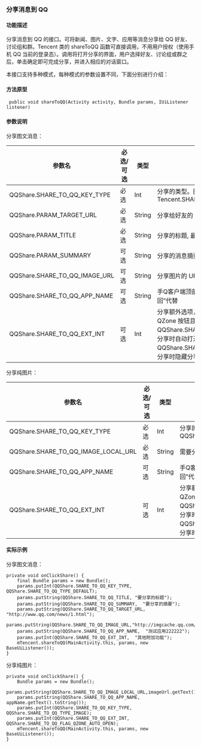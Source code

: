 ### 分享消息到 QQ
#### 功能描述
分享消息到 QQ 的接口。可将新闻、图片、文字、应用等消息分享给 QQ 好友、讨论组和群。Tencent 类的 shareToQQ 函数可直接调用，不用用户授权（使用手机 QQ 当前的登录态）。调用将打开分享的界面，用户选择好友、讨论组或群之后，单击确定即可完成分享，并进入相应的对话窗口。

本接口支持多种模式，每种模式的参数设置不同，下面分别进行介绍：
#### 方法原型

```
 public void shareToQQ(Activity activity, Bundle params, IUiListener listener)
```

#### 参数说明
分享图文消息：

| 参数名 | 必选/可选 | 类型 |参数说明|
|---------|---------|---------|---------|
| QQShare.SHARE_TO_QQ_KEY_TYPE | 必选| Int |分享的类型。图文分享(普通分享)填 Tencent.SHARE_TO_QQ_TYPE_DEFAULT |
| QQShare.PARAM_TARGET_URL | 必选 | String |分享给好友的 URL |
| QQShare.PARAM_TITLE | 必选 | String |分享的标题, 最长 30 个字符 |
| QQShare.PARAM_SUMMARY | 可选| String |分享的消息摘要，最长 40 个字 |
| QQShare.SHARE_TO_QQ_IMAGE_URL | 可选 | String |分享图片的 URL 或者本地路径  |
| QQShare.SHARE_TO_QQ_APP_NAME | 可选 | String |手Q客户端顶部，替换“返回”按钮文字，如果为空，用“返回”代替 |
| QQShare.SHARE_TO_QQ_EXT_INT | 可选 | Int |分享额外选项，两种类型可选（默认是不隐藏分享到 QZone 按钮且不自动打开分享到 QZone 的对话框）：QQShare.SHARE_TO_QQ_FLAG_QZONE_AUTO_OPEN：分享时自动打开分享到 QZone 的对话框。QQShare.SHARE_TO_QQ_FLAG_QZONE_ITEM_HIDE：分享时隐藏分享到QZone按钮 |

分享纯图片：

| 参数名 |必选/可选 | 类型 |参数说明|
|---------|---------|---------|---------|
| QQShare.SHARE_TO_QQ_KEY_TYPE | 必选 | Int |分享的类型。分享纯图片时填写 QQShare.SHARE_TO_QQ_TYPE_IMAGE |
| QQShare.SHARE_TO_QQ_IMAGE_LOCAL_URL | 必选 | String |需要分享的本地图片路径 |
| QQShare.SHARE_TO_QQ_APP_NAME| 可选 | String |手Q客户端顶部，替换“返回”按钮文字，如果为空，用“返回”代替 |
| QQShare.SHARE_TO_QQ_EXT_INT | 可选 | Int |分享额外选项，两种类型可选（默认是不隐藏分享到 QZone 按钮且不自动打开分享到 QZone 的对话框）：QQShare.SHARE_TO_QQ_FLAG_QZONE_AUTO_OPEN：分享时自动打开分享到 QZone 的对话框。QQShare.SHARE_TO_QQ_FLAG_QZONE_ITEM_HIDE：分享时隐藏分享到QZone按钮 |

####  实际示例
分享图文消息：

```
private void onClickShare() { 
    final Bundle params = new Bundle();
    params.putInt(QQShare.SHARE_TO_QQ_KEY_TYPE, QQShare.SHARE_TO_QQ_TYPE_DEFAULT);
    params.putString(QQShare.SHARE_TO_QQ_TITLE, "要分享的标题");
    params.putString(QQShare.SHARE_TO_QQ_SUMMARY,  "要分享的摘要");
    params.putString(QQShare.SHARE_TO_QQ_TARGET_URL,  "http://www.qq.com/news/1.html");
    params.putString(QQShare.SHARE_TO_QQ_IMAGE_URL,"http://imgcache.qq.com/qzone/space_item/pre/0/66768.gif");
    params.putString(QQShare.SHARE_TO_QQ_APP_NAME,  "测试应用222222");
    params.putInt(QQShare.SHARE_TO_QQ_EXT_INT,  "其他附加功能");		
    mTencent.shareToQQ(MainActivity.this, params, new BaseUiListener());
}
```
分享纯图片：

```
private void onClickShare() {
    Bundle params = new Bundle();
    params.putString(QQShare.SHARE_TO_QQ_IMAGE_LOCAL_URL,imageUrl.getText().toString());
    params.putString(QQShare.SHARE_TO_QQ_APP_NAME, appName.getText().toString());
    params.putInt(QQShare.SHARE_TO_QQ_KEY_TYPE, QQShare.SHARE_TO_QQ_TYPE_IMAGE);
    params.putInt(QQShare.SHARE_TO_QQ_EXT_INT, QQShare.SHARE_TO_QQ_FLAG_QZONE_AUTO_OPEN);
    mTencent.shareToQQ(MainActivity.this, params, new BaseUiListener());
}
```